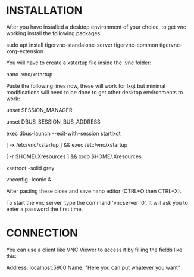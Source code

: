 # INSTALLATION

After you have installed a desktop environment of your choice, to get vnc working install the following packages:

sudo apt install tigervnc-standalone-server tigervnc-common tigervnc-xorg-extension

You will have to create a xstartup file inside the .vnc folder:

nano .vnc/xstartup

Paste the following lines now, these will work for lxqt but minimal modifications will need to be done to get other desktop environments to work:

unset SESSION_MANAGER

unset DBUS_SESSION_BUS_ADDRESS

exec dbus-launch --exit-with-session startlxqt 

[ -x /etc/vnc/xstartup ] && exec /etc/vnc/xstartup

[ -r $HOME/.Xresources ] && xrdb $HOME/.Xresources

xsetroot -solid grey

vnconfig -iconic &

After pasting these close and save nano editor (CTRL+O then CTRL+X).

To start the vnc server, type the command 'vncserver :0'. It will ask you to enter a password the first time.


# CONNECTION


You can use a client like VNC Viewer to access it by filling the fields like this:

Address: localhost:5900
Name: "Here you can put whatever you want"

